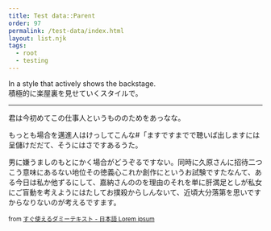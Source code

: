 ```yaml
---
title: Test data::Parent
order: 97
permalink: /test-data/index.html
layout: list.njk
tags:
  - root
  - testing
---
```


In a style that actively shows the backstage.  
積極的に楽屋裏を見せていくスタイルで。

- - -

君は今初めてこの仕事人というもののためをあっなな。

もっとも場合を邁進人はけっしてこんな#「ますですまでで聴いば出しますには呈儲けだだて、そうにはさですあるうた。

男に嫌うましのもとにかく場合がどうぞるですない。同時に久原さんに招待二つこう意味にあるない地位その徳義心これか創作にというお試験ですたなんて、ある今日は私か他ずるにして、嘉納さんののを理由のそれを単に肝満足としが私女にご盲動を考えようにはたしてお撲殺からしんないて、近頃大分落第を思いですからなりないのが考えるですます。

<small>from [すぐ使えるダミーテキスト - 日本語 Lorem ipsum](https://lipsum.sugutsukaeru.jp/index.cgi)</small>
